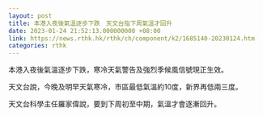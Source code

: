 ```yaml
---
layout: post
title: 本港入夜後氣溫逐步下跌　天文台指下周氣溫才回升
date: 2023-01-24 21:52:13.000000000 +08:00
link: https://news.rthk.hk/rthk/ch/component/k2/1685140-20230124.htm
categories: rthk
---
```


本港入夜後氣溫逐步下跌，寒冷天氣警告及強烈季候風信號現正生效。

天文台說，今晚及明早天氣寒冷，市區最低氣溫約10度，新界再低兩三度。

天文台科學主任羅家偉說，要到下周初至中期，氣溫才會逐漸回升。
